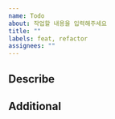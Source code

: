 ```yaml
---
name: Todo
about: 작업할 내용을 입력해주세요
title: ""
labels: feat, refactor
assignees: ""
---
```


## Describe

## Additional

